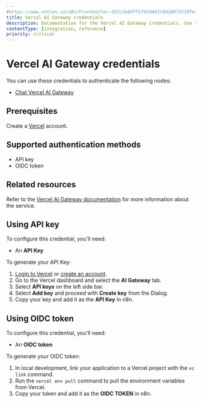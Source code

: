 ```yaml
---
#https://www.notion.so/n8n/Frontmatter-432c2b8dff1f43d4b1c8d20075510fe4
title: Vercel AI Gateway credentials
description: Documentation for the Vercel AI Gateway credentials. Use these credentials to authenticate the Vercel AI Gateway in n8n, a workflow automation platform.
contentType: [integration, reference]
priority: critical
---
```


# Vercel AI Gateway credentials

You can use these credentials to authenticate the following nodes:

- [Chat Vercel AI Gateway](/integrations/builtin/cluster-nodes/sub-nodes/n8n-nodes-langchain.lmchatvercel.md)

## Prerequisites

Create a [Vercel](https://vercel.com/) account.

## Supported authentication methods

- API key
- OIDC token

## Related resources

Refer to the [Vercel AI Gateway documentation](https://vercel.com/docs/ai-gateway) for more information about the service.

## Using API key

To configure this credential, you'll need:

- An **API Key**

To generate your API Key:

1. [Login to Vercel](https://vercel.com/login) or [create an account](https://vercel.com/signup).
2. Go to the Vercel dashboard and select the **AI Gateway** tab.
3. Select **API keys** on the left side bar.
4. Select **Add key** and proceed with **Create key** from the Dialog.
4. Copy your key and add it as the **API Key** in n8n.

## Using OIDC token

To configure this credential, you'll need:

- An **OIDC token**

To generate your OIDC token:

1. In local development, link your application to a Vercel project with the `vc link` command.
2. Run the `vercel env pull` command to pull the environment variables from Vercel.
3. Copy your token and add it as the **OIDC TOKEN** in n8n.